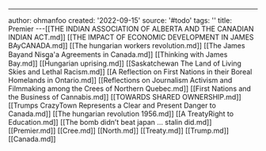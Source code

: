 ---
author: ohmanfoo
created: '2022-09-15'
source: '#todo'
tags: ''
title: Premier
---[[THE INDIAN ASSOCIATION OF ALBERTA AND THE CANADIAN INDIAN ACT.md]]
[[THE IMPACT OF ECONOMIC DEVELOPMENT IN JAMES BAyCANADA.md]]
[[The hungarian workers revolution.md]]
[[The James Bayand Nisg̲a'a Agreements in Canada.md]]
[[Thinking with James Bay.md]]
[[Hungarian uprising.md]]
[[Saskatchewan The Land of Living Skies and Lethal Racism.md]]
[[A Reflection on First Nations in their Boreal Homelands in Ontario.md]]
[[Reflections on Journalism Activism and Filmmaking among the Crees of Northern Quebec.md]]
[[First Nations and the Business of Cannabis.md]]
[[TOWARDS SHARED OWNERSHIP.md]]
[[Trumps CrazyTown Represents a Clear and Present Danger to Canada.md]]
[[The hungarian revolution 1956.md]]
[[A TreatyRight to Education.md]]
[[The bomb didn’t beat japan … stalin did.md]]
[[Premier.md]]
[[Cree.md]]
[[North.md]]
[[Treaty.md]]
[[Trump.md]]
[[Canada.md]]
